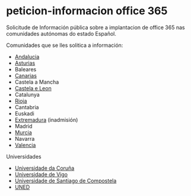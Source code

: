 # peticion-informacion office 365
Solicitude de Información pública sobre a implantacion de office 365 nas comunidades autónomas do estado Español.

Comunidades que se lles solitica a información:
* [Andalucia](https://github.com/polo-software-libre-na-educacion-galega/peticion-informacion-office-365/tree/master/andalucia)
* [Asturias](https://github.com/polo-software-libre-na-educacion-galega/peticion-informacion-office-365/tree/master/asturias)
* Baleares
* [Canarias](https://github.com/polo-software-libre-na-educacion-galega/peticion-informacion-office-365/tree/master/canarias)
* Castela a Mancha
* [Castela e Leon](https://github.com/polo-software-libre-na-educacion-galega/peticion-informacion-office-365/tree/master/castela%20e%20leon)
* Catalunya
* [Rioja](https://github.com/polo-software-libre-na-educacion-galega/peticion-informacion-office-365/tree/master/rioja)
* Cantabria
* Euskadi
* [Extremadura](https://github.com/polo-software-libre-na-educacion-galega/peticion-informacion-office-365/tree/master/extremadura) (inadmisión)
* Madrid
* [Murcia](https://github.com/polo-software-libre-na-educacion-galega/peticion-informacion-office-365/tree/master/murcia)
* Navarra
* [Valencia](https://github.com/polo-software-libre-na-educacion-galega/peticion-informacion-office-365/tree/master/valencia)


Universidades
* [Universidade da Coruña](https://github.com/polo-software-libre-na-educacion-galega/peticion-informacion-office-365/tree/master/98_universidades/udc)
* [Universidade de Vigo](https://github.com/polo-software-libre-na-educacion-galega/peticion-informacion-office-365/tree/master/98_universidades/uvigo) 
* [Universidade de Santiago de Compostela](https://github.com/polo-software-libre-na-educacion-galega/peticion-informacion-office-365/tree/master/98_universidades/usc)
* [UNED]()

